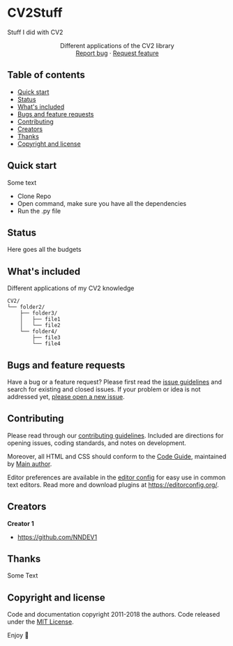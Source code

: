 # CV2Stuff
Stuff I did with CV2

<p align="center">
  <p align="center">
    Different applications of the CV2 library
    <br>
    <a href="https://CV2Stuff/issues/new?template=bug.md">Report bug</a>
    ·
    <a href="https://CV2Stuff/issues/new?template=feature.md&labels=feature">Request feature</a>
  </p>
</p>


## Table of contents

- [Quick start](#quick-start)
- [Status](#status)
- [What's included](#whats-included)
- [Bugs and feature requests](#bugs-and-feature-requests)
- [Contributing](#contributing)
- [Creators](#creators)
- [Thanks](#thanks)
- [Copyright and license](#copyright-and-license)


## Quick start

Some text

- Clone Repo
- Open command, make sure you have all the dependencies
- Run the .py file

## Status

Here goes all the budgets

## What's included

Different applications of my CV2 knowledge

```text
CV2/
└── folder2/
    ├── folder3/
    │   ├── file1
    │   └── file2
    └── folder4/
        ├── file3
        └── file4
```

## Bugs and feature requests

Have a bug or a feature request? Please first read the [issue guidelines](https://CV2Stuff/blob/master/CONTRIBUTING.md) and search for existing and closed issues. If your problem or idea is not addressed yet, [please open a new issue](https://CV2Stuff/issues/new).

## Contributing

Please read through our [contributing guidelines](https://CV2Stuff/blob/master/CONTRIBUTING.md). Included are directions for opening issues, coding standards, and notes on development.

Moreover, all HTML and CSS should conform to the [Code Guide](https://github.com/mdo/code-guide), maintained by [Main author](https://github.com/NNDEV1).

Editor preferences are available in the [editor config](https://CV2Stuff/blob/master/.editorconfig) for easy use in common text editors. Read more and download plugins at <https://editorconfig.org/>.

## Creators

**Creator 1**

- <https://github.com/NNDEV1>

## Thanks

Some Text

## Copyright and license

Code and documentation copyright 2011-2018 the authors. Code released under the [MIT License](https://CV2Stuff/blob/master/LICENSE).

Enjoy :metal:

